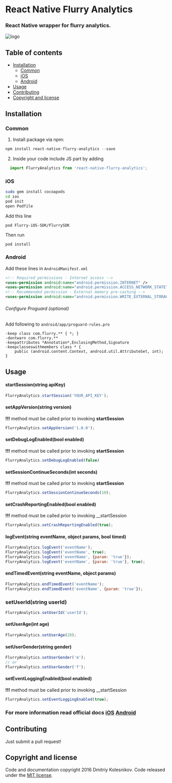 # React Native Flurry Analytics

### React Native wrapper for flurry analytics.
![logo](https://dev.flurry.com/images/uiRefresh/ui/login/flurry-from-yahoo.png)

## Table of contents
- [Installation](#installation)
  - [Common](#common)
  - [iOS](#ios)
  - [Android](#android)
- [Usage](#usage)
- [Contributing](#contributing)
- [Copyright and license](#copyright-and-license)

## Installation

### Common
1. Install package via npm:

```javascript
npm install react-native-flurry-analytics --save
```

2. Inside your code include JS part by adding

```javascript
  import FlurryAnalytics from 'react-native-flurry-analytics';
```

### iOS

```bash
sudo gem install cocoapods 
cd ios
pod init
open Podfile
```

Add this line

```
pod Flurry-iOS-SDK/FlurrySDK
```

Then run

```bash
pod install
```

### Android

Add these lines in `AndroidManifest.xml`

```xml
<!-- Required permissions - Internet access -->
<uses-permission android:name="android.permission.INTERNET" /> 
<uses-permission android:name="android.permission.ACCESS_NETWORK_STATE"/> 
<!-- Recommended permission - External memory pre-caching -->
<uses-permission android:name="android.permission.WRITE_EXTERNAL_STORAGE"/>
```

###### Configure Proguard (optional)

Add following to `android/app/proguard-rules.pro`

```
-keep class com.flurry.** { *; }
-dontwarn com.flurry.**
-keepattributes *Annotation*,EnclosingMethod,Signature
-keepclasseswithmembers class * {
    public (android.content.Context, android.util.AttributeSet, int);
}
```

## Usage

#### startSession(string apiKey)
```javascript
FlurryAnalytics.startSession('YOUR_API_KEY');
```

#### setAppVersion(string version)

__!!!__ method must be called prior to invoking __startSession__

```javascript
FlurryAnalytics.setAppVersion('1.0.0'); 
```

#### setDebugLogEnabled(bool enabled)

__!!!__ method must be called prior to invoking __startSession__

```javascript
FlurryAnalytics.setDebugLogEnabled(false)
```

#### setSessionContinueSeconds(int seconds)

__!!!__ method must be called prior to invoking __startSession__

```javascript
FlurryAnalytics.setSessionContinueSeconds(10);
```

#### setCrashReportingEnabled(bool enabled)

__!!!__ method must be called prior to invoking __startSession

```javascript
FlurryAnalytics.setCrashReportingEnabled(true);
```

#### logEvent(string eventName, object params, bool timed)

```javascript
FlurryAnalytics.logEvent('eventName');
FlurryAnalytics.logEvent('eventName', true);
FlurryAnalytics.logEvent('eventName', {param: 'true'});
FlurryAnalytics.logEvent('eventName', {param: 'true'}, true);
```

#### endTimedEvent(string eventName, object params)

```javascript
FlurryAnalytics.endTimedEvent('eventName');
FlurryAnalytics.endTimedEvent('eventName', {param: 'true'});
```

### setUserId(string userId)

```javascript
FlurryAnalytics.setUserId('userId');
```

#### setUserAge(int age)

```javascript
FlurryAnalytics.setUserAge(28);
```

#### setUserGender(string gender)

```javascript
FlurryAnalytics.setUserGender('m');
// or 
FlurryAnalytics.setUserGender('f');
```

#### setEventLoggingEnabled(bool enabled)

__!!!__ method must be called prior to invoking __startSession

```javascript
FlurryAnalytics.setEventLoggingEnabled(true);
```

### For more information read official docs [iOS](http://flurry.github.io/flurry-ios-sdk/) [Android](http://flurry.github.io/flurry-android-sdk/)

## Contributing

Just submit a pull request!

## Copyright and license

Code and documentation copyright 2016 Dmitriy Kolesnikov. Code released under the [MIT license](LICENSE).
